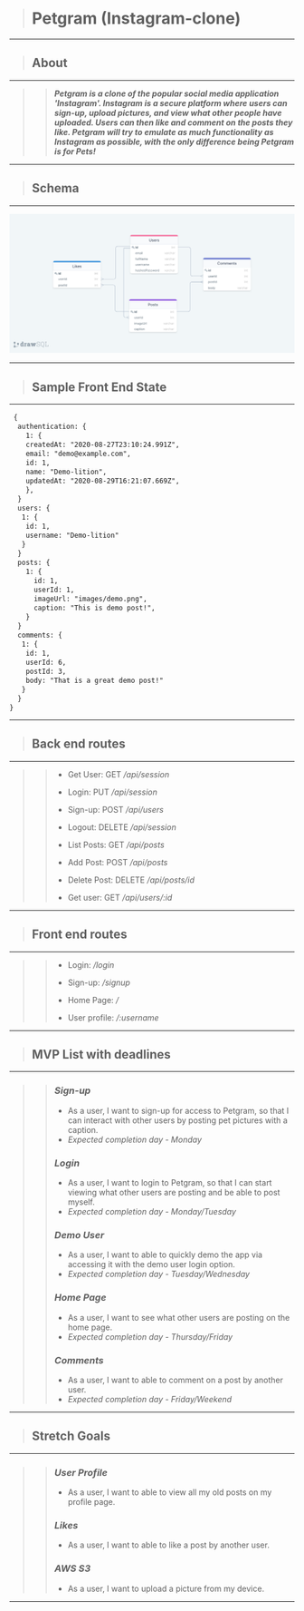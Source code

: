 > # **Petgram (Instagram-clone)**
---


> ## **About**
---

>> ***Petgram is a clone of the popular social media application 'Instagram'. Instagram is a secure platform where users can sign-up, upload pictures, and view what other people have uploaded. Users can then like and comment on the posts they like. Petgram will try to emulate as much functionality as Instagram as possible, with the only difference being Petgram is for Pets!***

---

> ## **Schema** 
---

![Schema Diagram](./images/schema.png)

---

> ## **Sample Front End State**
---

```
 {
  authentication: {
    1: {
    createdAt: "2020-08-27T23:10:24.991Z",
    email: "demo@example.com",
    id: 1,
    name: "Demo-lition",
    updatedAt: "2020-08-29T16:21:07.669Z",
    },
  }
  users: {
   1: {
    id: 1,
    username: "Demo-lition"
   }
  }
  posts: {
    1: {
      id: 1,
      userId: 1,
      imageUrl: "images/demo.png",
      caption: "This is demo post!",
    }
  }
  comments: {
   1: {
    id: 1,
    userId: 6,
    postId: 3,
    body: "That is a great demo post!"
   }
  }
}
```

---

> ## **Back end routes**
---

>> - Get User: GET */api/session*
>>
>> - Login: PUT */api/session*
>>
>> - Sign-up: POST */api/users*
>>
>> - Logout: DELETE */api/session*
>>
>> - List Posts: GET */api/posts*
>>
>> - Add Post: POST */api/posts*
>>
>> - Delete Post: DELETE */api/posts/id*
>>
>> - Get user: GET */api/users/:id*

---

> ## **Front end routes**
---

>> - Login:  */login*
>>
>> - Sign-up:  */signup*
>>
>> - Home Page:  */*
>>
>> - User profile:  */:username*

---

> ## **MVP List with deadlines**
---

>> ### ***Sign-up***
>> - As a user, I want to sign-up for access to Petgram, so that I can interact with other users by posting pet pictures with a caption.
>> - *Expected completion day - Monday*
>>
>> ### ***Login***
>> - As a user, I want to login to Petgram, so that I can start viewing what other users are posting and be able to post myself.
>> - *Expected completion day - Monday/Tuesday*
>>
>> ### ***Demo User***
>> - As a user, I want to able to quickly demo the app via accessing it with the demo user login option.
>> - *Expected completion day - Tuesday/Wednesday*
>>
>> ### ***Home Page***
>> - As a user, I want to see what other users are posting on the home page.
>> - *Expected completion day - Thursday/Friday*
>>
>> ### ***Comments***
>> - As a user, I want to able to comment on a post by another user.
>> - *Expected completion day - Friday/Weekend*

---

> ## **Stretch Goals**
---

>> ### ***User Profile***
>> - As a user, I want to able to view all my old posts on my profile page.
>>
>> ### ***Likes***
>> - As a user, I want to able to like a post by another user.
>>
>> ### ***AWS S3***
>> - As a user, I want to upload a picture from my device.

---
